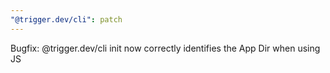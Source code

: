 ```yaml
---
"@trigger.dev/cli": patch
---
```


Bugfix: @trigger.dev/cli init now correctly identifies the App Dir when using JS
